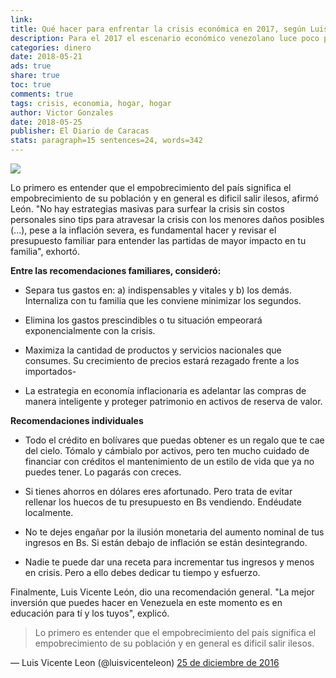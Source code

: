 ```yaml
---
link: 
title: Qué hacer para enfrentar la crisis económica en 2017, según Luis V. León
description: Para el 2017 el escenario económico venezolano luce poco prometedor, es por ello que el economista y presidente de Datanálisis, Luis Vicente León, brindó algunos consejos a través de su cuenta Twitter.
categories: dinero
date: 2018-05-21
ads: true
share: true
toc: true
comments: true
tags: crisis, economia, hogar, hogar
author: Victor Gonzales
date: 2018-05-25
publisher: El Diario de Caracas
stats: paragraph=15 sentences=24, words=342
---
```

![](http://familiasana.info/images/dinero/bqny4tv4.jpg)

Lo primero es entender que el empobrecimiento del país significa el empobrecimiento de su población y en general es dificil salir ilesos, afirmó León. "No hay estrategias masivas para surfear la crisis sin costos personales sino tips para atravesar la crisis con los menores daños posibles (...), pese a la inflación severa, es fundamental hacer y revisar el presupuesto familiar para entender las partidas de mayor impacto en tu familia", exhortó.

**Entre las recomendaciones familiares, consideró:**

* Separa tus gastos en: a) indispensables y vitales y b) los demás. Internaliza con tu familia que les conviene minimizar los segundos.

* Elimina los gastos prescindibles o tu situación empeorará exponencialmente con la crisis.

* Maximiza la cantidad de productos y servicios nacionales que consumes. Su crecimiento de precios estará rezagado frente a los importados-

* La estrategia en economía inflacionaria es adelantar las compras de manera inteligente y proteger patrimonio en activos de reserva de valor.

**Recomendaciones individuales**

* Todo el crédito en bolívares que puedas obtener es un regalo que te cae del cielo. Tómalo y cámbialo por activos, pero ten mucho cuidado de financiar con créditos el mantenimiento de un estilo de vida que ya no puedes tener. Lo pagarás con creces.

* Si tienes ahorros en dólares eres afortunado. Pero trata de evitar rellenar los huecos de tu presupuesto en Bs vendiendo. Endéudate localmente.

* No te dejes engañar por la ilusión monetaria del aumento nominal de tus ingresos en Bs. Si están debajo de inflación se están desintegrando.

* Nadie te puede dar una receta para incrementar tus ingresos y menos en crisis. Pero a ello debes dedicar tu tiempo y esfuerzo.

Finalmente, Luis Vicente León, dio una recomendación general. "La mejor inversión que puedes hacer en Venezuela en este momento es en educación para tí y los tuyos", explicó.

> Lo primero es entender que el empobrecimiento del país significa el empobrecimiento de su población y en general es dificil salir ilesos.

— Luis Vicente Leon (@luisvicenteleon) [25 de diciembre de 2016](https://twitter.com/luisvicenteleon/status/813164117502595076)


